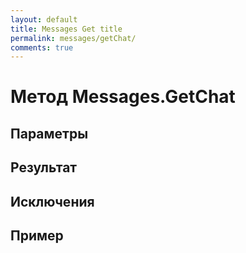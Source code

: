 ```yaml
---
layout: default
title: Messages Get title
permalink: messages/getChat/
comments: true
---
```

# Метод Messages.GetChat

## Параметры

## Результат

## Исключения

## Пример
```csharp

```
